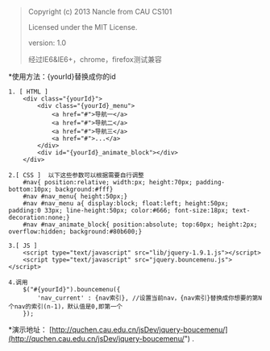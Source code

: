 >Copyright (c) 2013 Nancle from CAU CS101
>
>Licensed under the MIT License.
>
>version: 1.0
>
>经过IE6&IE6+，chrome，firefox测试兼容


*使用方法：{yourId}替换成你的id

	1. [ HTML ] 
        <div class="{yourId}">
		    <div class="{yourId}_menu">
		        <a href="#">导航一</a>
		        <a href="#">导航二</a>
		        <a href="#">导航三</a>
		        <a href="#">...</a>
		    </div>
		    <div id="{yourId}_animate_block"></div>
		</div>
         
    2.[ CSS ]  以下这些参数可以根据需要自行调整
        #nav{ position:relative; width:px; height:70px; padding-bottom:10px; background:#fff}
		#nav #nav_menu{ height:50px;}
		#nav #nav_menu a{ display:block; float:left; height:50px; padding:0 33px; line-height:50px; color:#666; font-size:18px; text-decoration:none;}
		#nav #nav_animate_block{ position:absolute; top:60px; height:2px; overflow:hidden; background:#80b600;}
        
    3.[ JS ]
        <script type="text/javascript" src="lib/jquery-1.9.1.js"></script>
		<script type="text/javascript" src="jquery.bouncemenu.js"></script>
        
    4.调用
        $("#{yourId}").bouncemenu({
		    'nav_current' : {nav索引}, //设置当前nav，{nav索引}替换成你想要的第N个nav的索引(n-1)，默认值是0,即第一个
	    });
*演示地址： [http://quchen.cau.edu.cn/jsDev/jquery-boucemenu/](http://quchen.cau.edu.cn/jsDev/jquery-boucemenu/") .
